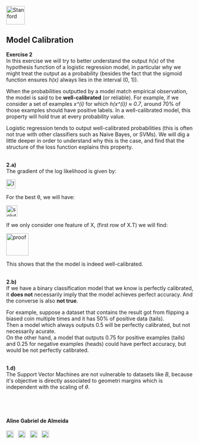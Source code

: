 
<a href="https://i.dlpng.com/static/png/498606_preview.png"><img src="https://i.dlpng.com/static/png/498606_preview.png" title="Stanford" alt="Stanford" height="50"></a>

## Model Calibration
  
**Exercise 2**  
In this exercise we will try to better understand the output *h(x)* of the hypothesis function of a logistic regression model, in particular why we might treat the output as a probability (besides the fact that the sigmoid function ensures *h(x)* always lies in the interval (0, 1)).    

When the probabilities outputted by a model match empirical observation, the model is said to be **well-calibrated** (or reliable). For example, if we consider a set of examples *x^(i)* for which *h(x^(i)) ≈ 0.7*, around 70% of those examples should have positive labels. In a well-calibrated model, this property will hold true at every probability value.  

Logistic regression tends to output well-calibrated probabilities (this is often not true with other classifiers such as Naive Bayes, or SVMs). We will dig a little deeper in order to understand why this is the case, and find that the structure of the loss function explains this property.


&nbsp;  
**2.a)**  
The gradient of the log likelihood is given by:  

<a href="https://github.com/AlmeidaAlin3/MachineLearning/blob/master/ProblemSet2/Exercise2/img/log_likelihood.png"><img src="https://github.com/AlmeidaAlin3/MachineLearning/blob/master/ProblemSet2/Exercise2/img/log_likelihood.png" title="log-likelihood" alt="log-likelihood" height="25"></a> 

For the best θ, we will have:

<a href="https://github.com/AlmeidaAlin3/MachineLearning/blob/master/ProblemSet2/Exercise2/img/best_theta.png"><img src="https://github.com/AlmeidaAlin3/MachineLearning/blob/master/ProblemSet2/Exercise2/img/best_theta.png" title="solution" alt="solution" height="30"></a>

If we only consider one feature of X, (first row of X.T) we will find:

<a href="https://github.com/AlmeidaAlin3/MachineLearning/blob/master/ProblemSet2/Exercise2/img/proof.png"><img src="https://github.com/AlmeidaAlin3/MachineLearning/blob/master/ProblemSet2/Exercise2/img/proof.png" title="proof" alt="proof" height="60"></a>

This shows that the the model is indeed well-calibrated.

&nbsp;  
**2.b)**  
If we have a binary classification model that we know is perfectly calibrated, it **does not** necessarily imply that the model achieves perfect accuracy. And the converse is also **not true**.  

For example, suppose a dataset that contains the result got from flipping a biased coin multiple times and it has 50% of positive data (tails).  
Then a model which always outputs 0.5 will be perfectly calibrated, but not necessarily acurate.  
On the other hand, a model that outputs 0.75 for positive examples (tails) and 0.25 for negative examples (heads) could have perfect accuracy, but would be not perfectly calibrated.  

&nbsp;  
**1.d)**  
The Support Vector Machines are not vulnerable to datasets like *B*, because it's objective is directly associated to geometri margins which is independent with the scaling of *θ*.  


&nbsp;  
---

#### Aline Gabriel de Almeida  
<a href="https://www.linkedin.com/in/alinegalmeida/"><img src="https://cdn3.iconfinder.com/data/icons/logos-and-brands-adobe/512/201_Linkedin-512.png" title="Linkedin: alinegalmeida" alt="https://www.linkedin.com/in/alinegalmeida/" height="20"></a>
&nbsp; <a href="https://www.kaggle.com/almeidaalin3"><img src="https://cdn3.iconfinder.com/data/icons/logos-and-brands-adobe/512/189_Kaggle-512.png" title="Kaggle: almeidaalin3" alt="https://www.kaggle.com/almeidaalin3" height="20"></a>
&nbsp; <a href="mailto:aline.gabriel.almeida@gmail.com"><img src="https://cdn3.iconfinder.com/data/icons/logos-and-brands-adobe/512/147_Gmail-512.png" title="aline.gabriel.almeida@gmail.com" alt="aline.gabriel.almeida@gmail.com" height="20"></a>
&nbsp; <a href="https://github.com/AlmeidaAlin3/"><img src="https://cdn3.iconfinder.com/data/icons/logos-and-brands-adobe/512/142_Github-512.png" title="Github: AlmeidaAlin3" alt="https://github.com/AlmeidaAlin3/" height="20"></a> 
